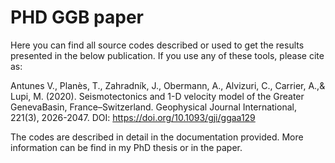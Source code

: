 # PHD GGB paper

Here you can find all source codes described or used to get the results presented in the below publication. 
If you use any of these tools, please cite as:

Antunes V., Planès, T., Zahradník, J., Obermann, A., Alvizuri, C., Carrier, A.,& Lupi, M. (2020). 
Seismotectonics and 1-D velocity model of the Greater GenevaBasin, France–Switzerland. 
Geophysical Journal International, 221(3), 2026-2047. 
DOI: https://doi.org/10.1093/gji/ggaa129

The codes are described in detail in the documentation provided. More information can be find in my PhD thesis or in the paper.
